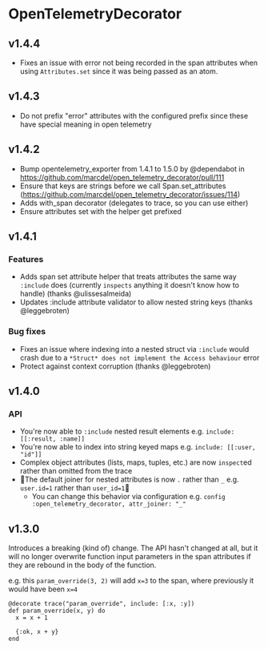 # OpenTelemetryDecorator

## v1.4.4
- Fixes an issue with error not being recorded in the span attributes when using `Attributes.set` since it was being passed as an atom.

## v1.4.3
- Do not prefix "error" attributes with the configured prefix since these have special meaning in open telemetry

## v1.4.2

- Bump opentelemetry_exporter from 1.4.1 to 1.5.0 by @dependabot in https://github.com/marcdel/open_telemetry_decorator/pull/111
- Ensure that keys are strings before we call Span.set_attributes (https://github.com/marcdel/open_telemetry_decorator/issues/114)
- Adds with_span decorator (delegates to trace, so you can use either)
- Ensure attributes set with the helper get prefixed

## v1.4.1

### Features

- Adds span set attribute helper that treats attributes the same way `:include` does (currently `inspects` anything it doesn't know how to handle) (thanks @ulissesalmeida)
- Updates :include attribute validator to allow nested string keys (thanks @leggebroten)

### Bug fixes

- Fixes an issue where indexing into a nested struct via `:include` would crash due to a `*Struct* does not implement the Access behaviour` error
- Protect against context corruption (thanks @leggebroten)

## v1.4.0

### API

- You're now able to `:include` nested result elements e.g. `include: [[:result, :name]]`
- You're now able to index into string keyed maps e.g. `include: [[:user, "id"]]`
- Complex object attributes (lists, maps, tuples, etc.) are now `inspect`ed rather than omitted from the trace
- 🚨The default joiner for nested attributes is now `.` rather than `_` e.g. `user.id=1` rather than `user_id=1`🚨
  - You can change this behavior via configuration e.g. `config :open_telemetry_decorator, attr_joiner: "_"`

## v1.3.0

Introduces a breaking (kind of) change. The API hasn't changed at all, but it will no longer overwrite function input parameters in the span attributes if they are rebound in the body of the function.

e.g. this `param_override(3, 2)` will add `x=3` to the span, where previously it would have been `x=4`

```
@decorate trace("param_override", include: [:x, :y])
def param_override(x, y) do
  x = x + 1

  {:ok, x + y}
end
```